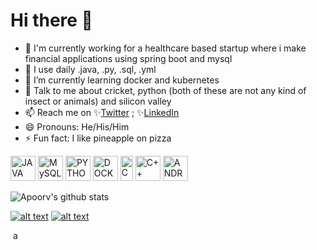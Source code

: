 # Hi there 👋   
- 🏦 I'm currently working for a healthcare based startup where i make financial applications using spring boot and mysql
- 🤔 I use daily .java, .py, .sql, .yml
- 🌱 I’m currently learning docker and kubernetes
- 💬 Talk to me about cricket, python (both of these are not any kind of insect or animals) and silicon valley
- 📫 Reach me on ✨[Twitter](https://www.twitter.com/apoorv__tyagi) ; ✨[LinkedIn](https://www.linkedin.com/in/apoorvtyagi/)
- 😄 Pronouns: He/His/Him
- ⚡ Fun fact: I like pineapple on pizza 


<p align="left">
<img src="https://konpa.github.io/devicon/devicon.git/icons/java/java-original-wordmark.svg" alt="JAVA" width="40" height="40"/> 
<img src="https://konpa.github.io/devicon/devicon.git/icons/mysql/mysql-original-wordmark.svg" alt="MySQL" width="40" height="40"/> 
<img src="https://konpa.github.io/devicon/devicon.git/icons/python/python-original-wordmark.svg" alt="PYTHON" width="40" height="40"/>
<img src="https://konpa.github.io/devicon/devicon.git/icons/docker/docker-original-wordmark.svg" alt="DOCKER" width="40" height="40"/> 
<img src="https://konpa.github.io/devicon/devicon.git/icons/c/c-original.svg" alt="C" width="20" height="40"/> 
<img src="https://konpa.github.io/devicon/devicon.git/icons/cplusplus/cplusplus-original.svg" alt="C++" width="40" height="40"/> 
<img src="https://konpa.github.io/devicon/devicon.git/icons/android/android-original-wordmark.svg" alt="ANDROID" width="40" height="40"/> 
</p>


![Apoorv's github stats](https://github-readme-stats.vercel.app/api?username=apoorvtyagi&show_icons=true&title_color=fff&icon_color=79ff97&text_color=9f9f9f&bg_color=151515&hide=["stars"])


[![alt text][1.1]][1] [![alt text][2.1]][2] 
<!-- icons with padding -->
[1.1]: http://i.imgur.com/tXSoThF.png (twitter)
[2.1]: http://i.imgur.com/0o48UoR.png (github)
<!-- links to your social media accounts -->
[1]: http://www.twitter.com/apoorv__tyagi
[2]: http://www.github.com/apoorvtyagi
&nbsp;<a href="https://linkedin.com/in/apoorvtyagi" target="blank"><img src="https://cdn.jsdelivr.net/npm/simple-icons@3.0.1/icons/linkedin.svg" alt="apoorvtyagi" height="15"    width="15" /></a>

<!--
**ApoorvTyagi/ApoorvTyagi** is a ✨ _special_ ✨ repository because its `README.md` (this file) appears on your GitHub profile.

Here are some ideas to get you started:

- 🔭 I’m currently working on ...
- 🌱 I’m currently learning ...
- 👯 I’m looking to collaborate on ...
- 🤔 I’m looking for help with ...
- 💬 Ask me about ...
- 📫 How to reach me: ...
- ⚡ Fun fact: ...
-->
